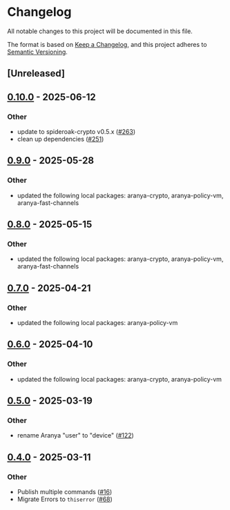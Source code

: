 # Changelog

All notable changes to this project will be documented in this file.

The format is based on [Keep a Changelog](https://keepachangelog.com/en/1.0.0/), 
and this project adheres to [Semantic Versioning](https://semver.org/spec/v2.0.0.html).

## [Unreleased]

## [0.10.0](https://github.com/aranya-project/aranya-core/compare/aranya-afc-util-v0.9.0...aranya-afc-util-v0.10.0) - 2025-06-12

### Other

* update to spideroak-crypto v0.5.x ([#263](https://github.com/aranya-project/aranya-core/pull/263))
* clean up dependencies ([#251](https://github.com/aranya-project/aranya-core/pull/251))

## [0.9.0](https://github.com/aranya-project/aranya-core/compare/aranya-afc-util-v0.8.0...aranya-afc-util-v0.9.0) - 2025-05-28

### Other

* updated the following local packages: aranya-crypto, aranya-policy-vm, aranya-fast-channels

## [0.8.0](https://github.com/aranya-project/aranya-core/compare/aranya-afc-util-v0.7.0...aranya-afc-util-v0.8.0) - 2025-05-15

### Other

* updated the following local packages: aranya-crypto, aranya-policy-vm, aranya-fast-channels

## [0.7.0](https://github.com/aranya-project/aranya-core/compare/aranya-afc-util-v0.6.0...aranya-afc-util-v0.7.0) - 2025-04-21

### Other

* updated the following local packages: aranya-policy-vm

## [0.6.0](https://github.com/aranya-project/aranya-core/compare/aranya-afc-util-v0.5.0...aranya-afc-util-v0.6.0) - 2025-04-10

### Other

* updated the following local packages: aranya-crypto, aranya-policy-vm

## [0.5.0](https://github.com/aranya-project/aranya-core/compare/aranya-afc-util-v0.4.0...aranya-afc-util-v0.5.0) - 2025-03-19

### Other

* rename Aranya "user" to "device" ([#122](https://github.com/aranya-project/aranya-core/pull/122))

## [0.4.0](https://github.com/aranya-project/aranya-core/compare/aranya-afc-util-v0.3.0...aranya-afc-util-v0.4.0) - 2025-03-11

### Other

* Publish multiple commands ([#16](https://github.com/aranya-project/aranya-core/pull/16))
* Migrate Errors to `thiserror` ([#68](https://github.com/aranya-project/aranya-core/pull/68))
